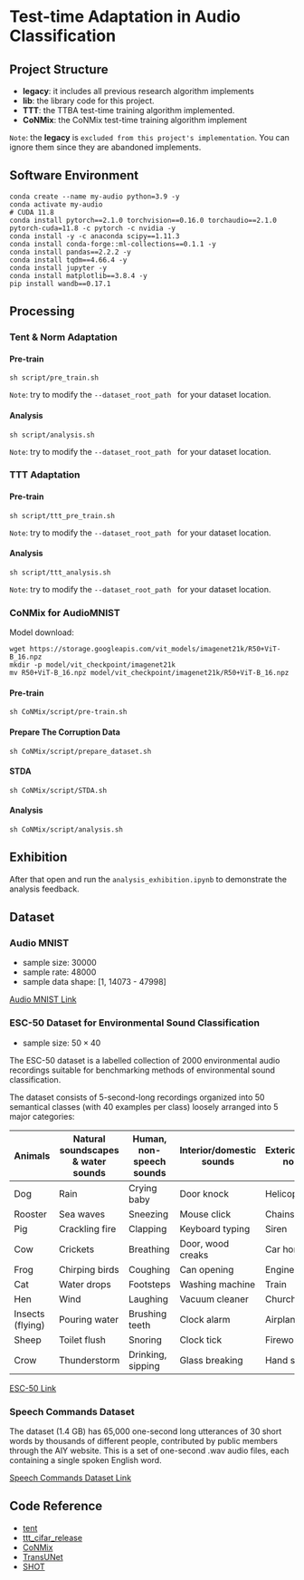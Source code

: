 # Test-time Adaptation in Audio Classification

## Project Structure
+ **legacy**: it includes all previous research algorithm implements
+ **lib**: the library code for this project.
+ **TTT**: the TTBA test-time training algorithm implemented.
+ **CoNMix**: the CoNMix test-time training algorithm implement

`Note`: the **legacy** is `excluded from this project's implementation`. 
You can ignore them since they are abandoned implements.

## Software Environment
```shell
conda create --name my-audio python=3.9 -y 
conda activate my-audio
# CUDA 11.8
conda install pytorch==2.1.0 torchvision==0.16.0 torchaudio==2.1.0 pytorch-cuda=11.8 -c pytorch -c nvidia -y
conda install -y -c anaconda scipy==1.11.3
conda install conda-forge::ml-collections==0.1.1 -y
conda install pandas==2.2.2 -y
conda install tqdm==4.66.4 -y
conda install jupyter -y
conda install matplotlib==3.8.4 -y 
pip install wandb==0.17.1
```

## Processing
### Tent & Norm Adaptation
#### Pre-train
```shell
sh script/pre_train.sh
```
`Note`: try to modify the `--dataset_root_path ` for your dataset location.
#### Analysis
```shell
sh script/analysis.sh
```
`Note`: try to modify the `--dataset_root_path ` for your dataset location.

### TTT Adaptation
#### Pre-train
```shell
sh script/ttt_pre_train.sh
```
`Note`: try to modify the `--dataset_root_path ` for your dataset location.

#### Analysis
```shell
sh script/ttt_analysis.sh
```
`Note`: try to modify the `--dataset_root_path ` for your dataset location.

### CoNMix for AudioMNIST
Model download:
```shell
wget https://storage.googleapis.com/vit_models/imagenet21k/R50+ViT-B_16.npz
mkdir -p model/vit_checkpoint/imagenet21k
mv R50+ViT-B_16.npz model/vit_checkpoint/imagenet21k/R50+ViT-B_16.npz
```
#### Pre-train
```shell
sh CoNMix/script/pre-train.sh
```
#### Prepare The Corruption Data
```shell
sh CoNMix/script/prepare_dataset.sh
```
#### STDA
```shell
sh CoNMix/script/STDA.sh
```
#### Analysis
```shell
sh CoNMix/script/analysis.sh
```

## Exhibition
After that open and run the `analysis_exhibition.ipynb` to demonstrate the analysis feedback. 

## Dataset
### Audio MNIST
+ sample size: 30000
+ sample rate: 48000
+ sample data shape: [1, 14073 - 47998]
  
[Audio MNIST Link](https://github.com/soerenab/AudioMNIST/tree/master)

### ESC-50 Dataset for Environmental Sound Classification
+ sample size: $50 \times 40$

The ESC-50 dataset is a labelled collection of 2000 environmental audio recordings suitable for benchmarking methods of environmental sound classification.
  
The dataset consists of 5-second-long recordings organized into 50 semantical classes (with 40 examples per class) loosely arranged into 5 major categories:

| Animals | Natural soundscapes & water sounds | Human, non-speech sounds | Interior/domestic sounds | Exterior/urban noises |
|--|--|--|--|--|
|Dog|Rain|Crying baby|Door knock|Helicopter|
|Rooster|Sea waves|Sneezing|Mouse click|Chainsaw|
|Pig|Crackling fire|Clapping|Keyboard typing|Siren|
|Cow|Crickets|Breathing|Door, wood creaks|Car horn|
|Frog|Chirping birds|Coughing|Can opening|Engine|
|Cat|Water drops|Footsteps|Washing machine|Train|
|Hen|Wind|Laughing|Vacuum cleaner|Church bells|
|Insects (flying)|Pouring water|Brushing teeth|Clock alarm|Airplane|
|Sheep|Toilet flush|Snoring|Clock tick|Fireworks|
|Crow|Thunderstorm|Drinking, sipping|Glass breaking|Hand saw|

[ESC-50 Link](https://github.com/karolpiczak/ESC-50)

### Speech Commands Dataset
The dataset (1.4 GB) has 65,000 one-second long utterances of 30 short words by thousands of different people, contributed by public members through the AIY website. This is a set of one-second .wav audio files, each containing a single spoken English word.

[Speech Commands Dataset Link](https://research.google/blog/launching-the-speech-commands-dataset/)

## Code Reference
+ [tent](https://github.com/DequanWang/tent)
+ [ttt_cifar_release](https://github.com/yueatsprograms/ttt_cifar_release/tree/master)
+ [CoNMix](https://github.com/vcl-iisc/CoNMix/tree/master)
+ [TransUNet](https://github.com/Beckschen/TransUNet)
+ [SHOT](https://github.com/tim-learn/SHOT)
